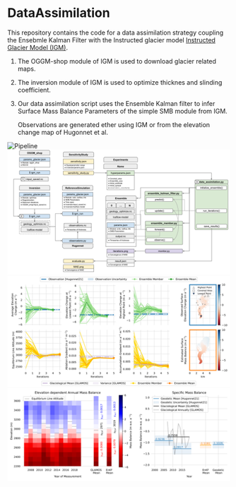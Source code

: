 # DataAssimilation

This repository contains the code for a data assimilation strategy coupling the Ensebmle Kalman Filter with the Instructed glacier model [Instructed Glacier Model (IGM)]([URL](https://github.com/jouvetg/igm)).
1. The OGGM-shop module of IGM is used to download glacier related maps. 
2. The inversion module of IGM is used to optimize thicknes and slinding coefficient.
3. Our data assimilation script uses the Ensemble Kalman filter to infer Surface Mass Balance Parameters of the simple SMB module from IGM.

   Observations are generated ether using IGM or from the elevation change map of Hugonnet et al.

![Pipeline](Figures/pipeline.svg)
![Pipeline Architecture](Figures/architecture.svg)
![Iterations of Ensemble Kalman Filter](Figures/iterations_seed_111_6.svg)
![Results of Ensemble Kalman Filter compared to glaciological measurements](Figures/mass_loss.svg)

